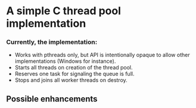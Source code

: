 # A simple C thread pool implementation
### Currently, the implementation:
* Works with pthreads only, but API is intentionally opaque to allow other implementations (Windows for instance).
* Starts all threads on creation of the thread pool.
* Reserves one task for signaling the queue is full.
* Stops and joins all worker threads on destroy.

## Possible enhancements
